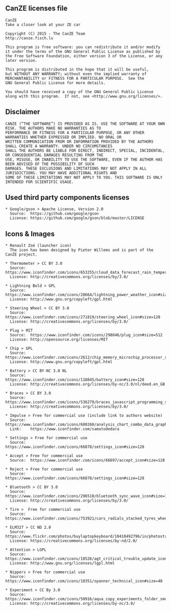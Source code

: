 CanZE licenses file
-------------------

    CanZE
    Take a closer look at your ZE car

    Copyright (C) 2015 - The CanZE Team
    http://canze.fisch.lu

    This program is free software: you can redistribute it and/or modify
    it under the terms of the GNU General Public License as published by
    the Free Software Foundation, either version 3 of the License, or any
    later version.

    This program is distributed in the hope that it will be useful,
    but WITHOUT ANY WARRANTY; without even the implied warranty of
    MERCHANTABILITY or FITNESS FOR A PARTICULAR PURPOSE.  See the
    GNU General Public License for more details.

    You should have received a copy of the GNU General Public License
    along with this program.  If not, see <http://www.gnu.org/licenses/>.


Disclaimer
----------

    CANZE (“THE SOFTWARE”) IS PROVIDED AS IS. USE THE SOFTWARE AT YOUR OWN RISK. THE AUTHORS MAKE NO WARRANTIES AS TO
    PERFORMANCE OR FITNESS FOR A PARTICULAR PURPOSE, OR ANY OTHER WARRANTIES WHETHER EXPRESSED OR IMPLIED. NO ORAL OR
    WRITTEN COMMUNICATION FROM OR INFORMATION PROVIDED BY THE AUTHORS SHALL CREATE A WARRANTY. UNDER NO CIRCUMSTANCES
    SHALL THE AUTHORS BE LIABLE FOR DIRECT, INDIRECT, SPECIAL, INCIDENTAL, OR CONSEQUENTIAL DAMAGES RESULTING FROM THE
    USE, MISUSE, OR INABILITY TO USE THE SOFTWARE, EVEN IF THE AUTHOR HAS BEEN ADVISED OF THE POSSIBILITY OF SUCH
    DAMAGES. THESE EXCLUSIONS AND LIMITATIONS MAY NOT APPLY IN ALL JURISDICTIONS. YOU MAY HAVE ADDITIONAL RIGHTS AND
    SOME OF THESE LIMITATIONS MAY NOT APPLY TO YOU. THIS SOFTWARE IS ONLY INTENDED FOR SCIENTIFIC USAGE.


Used third party components licenses
------------------------------------

    * Google/gson > Apache License, Version 2.0
      Source:  https://github.com/google/gson
      License: https://github.com/google/gson/blob/master/LICENSE


Icons & Images
--------------

    * Renault Zoé (launcher icon)
      The icon has been designed by Pieter Willems and is part of the CanZE project.

    * Thermometer > CC BY 3.0
      Source:  https://www.iconfinder.com/icons/653255/cloud_data_forecast_rain_temperature_thermometer_thermometre_icon#size=128
      License: http://creativecommons.org/licenses/by/3.0/

    * Lightning Bold > GPL
      Source:  https://www.iconfinder.com/icons/28664/lightning_power_weather_icon#size=128
      License: http://www.gnu.org/copyleft/gpl.html

    * Steering Wheel > CC BY 3.0
      Source:  https://www.iconfinder.com/icons/271819/steering_wheel_icon#size=128
      License: http://creativecommons.org/licenses/by/3.0/

    * Plug > MIT
      Source:  https://www.iconfinder.com/icons/298846/plug_icon#size=512
      License: http://opensource.org/licenses/MIT

    * Chip > GPL
      Source:  https://www.iconfinder.com/icons/2612/chip_memory_microchip_processor_ram_icon#size=128
      License: http://www.gnu.org/copyleft/gpl.html

    * Battery > CC BY-NC 3.0 NL
      Source:  https://www.iconfinder.com/icons/118845/battery_icon#size=128
      License: http://creativecommons.org/licenses/by-nc/3.0/nl/deed.en_GB

    * Braces > CC BY 3.0
      Source:  https://www.iconfinder.com/icons/536279/braces_javascript_programming_script_icon#size=128
      License: http://creativecommons.org/licenses/by/3.0/

    * Impulse > Free for commercial use (include link to authors website)
      Source:  https://www.iconfinder.com/icons/680268/analysis_chart_combo_data_graph_icon#size=128
      Link:    https://www.iconfinder.com/samatodedara

    * Settings > Free for commercial use
      Source:  https://www.iconfinder.com/icons/66878/settings_icon#size=128

    * Accept > Free for commercial use
      Source:  https://www.iconfinder.com/icons/66697/accept_icon#size=128

    * Reject > Free for commercial use
      Source:  https://www.iconfinder.com/icons/66878/settings_icon#size=128

    * Bluetooth > CC BY 3.0
      Source:  https://www.iconfinder.com/icons/296510/bluetooth_sync_wave_icon#size=128
      License: http://creativecommons.org/licenses/by/3.0/

    * Tire >  Free for commercial use
      Source:  https://www.iconfinder.com/icons/753921/cars_radials_stacked_tyres_wheels_icon#size=128

    * ELM327 > CC ND 2.0
      Source:  https://www.flickr.com/photos/buylaptopkeyboard/10418492796/in/photostream/
      License: https://creativecommons.org/licenses/by-nd/2.0/

    * Attention > LGPL
      Source:  https://www.iconfinder.com/icons/18526/agt_critical_trouble_update_icon#size=256
      License: http://www.gnu.org/licenses/lgpl.html

    * Nippers > Free for commercial use
      Source: https://www.iconfinder.com/icons/10351/spanner_technical_icon#size=48

    * Experiment > CC By 3.0
      Source: https://www.iconfinder.com/icons/50916/aqua_copy_experiments_folder_smooth_icon#size=128
      License: http://creativecommons.org/licenses/by-nc/3.0/
